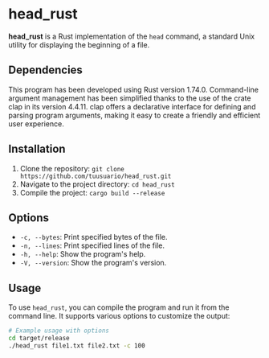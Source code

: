 # head_rust

**head_rust** is a Rust implementation of the `head` command, a standard Unix utility for displaying the beginning of a file.

## Dependencies

This program has been developed using Rust version 1.74.0. Command-line argument management has been simplified thanks to the use of the crate clap in its version 4.4.11. clap offers a declarative interface for defining and parsing program arguments, making it easy to create a friendly and efficient user experience.

## Installation

1. Clone the repository: `git clone https://github.com/tuusuario/head_rust.git`
2. Navigate to the project directory: `cd head_rust`
3. Compile the project: `cargo build --release`

## Options

- `-c, --bytes`: Print specified bytes of the file.
- `-n, --lines`: Print specified lines of the file.
- `-h, --help`: Show the program's help.
- `-V, --version`: Show the program's version.

## Usage

To use `head_rust`, you can compile the program and run it from the command line. It supports various options to customize the output:

```bash
# Example usage with options
cd target/release
./head_rust file1.txt file2.txt -c 100
```
